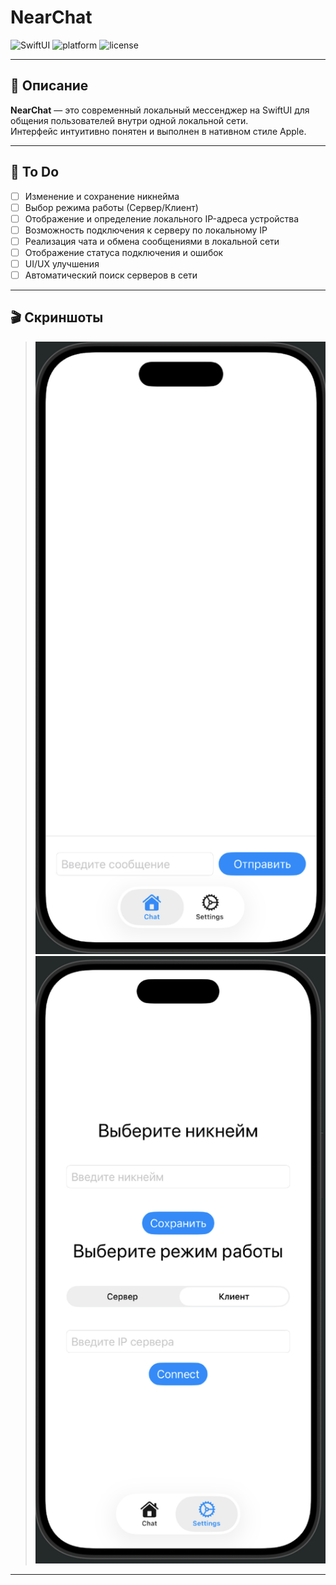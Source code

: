 # NearChat

![SwiftUI](https://img.shields.io/badge/SwiftUI-Available-brightgreen.svg)
![platform](https://img.shields.io/badge/Platform-macOS%20%7C%20iOS-blue)
![license](https://img.shields.io/badge/License-MIT-lightgrey.svg)

---

## 📱 Описание

**NearChat** — это современный локальный мессенджер на SwiftUI для общения пользователей внутри одной локальной сети.  
Интерфейс интуитивно понятен и выполнен в нативном стиле Apple.

---

## 📝 To Do

- [ ] Изменение и сохранение никнейма
- [ ] Выбор режима работы (Сервер/Клиент)
- [ ] Отображение и определение локального IP-адреса устройства
- [ ] Возможность подключения к серверу по локальному IP
- [ ] Реализация чата и обмена сообщениями в локальной сети
- [ ] Отображение статуса подключения и ошибок
- [ ] UI/UX улучшения
- [ ] Автоматический поиск серверов в сети

---

## 🎬 Скриншоты

> ![Screenshot 1](assets/screenshot1.png)
> ![Screenshot 2](assets/screenshot2.png)

---
